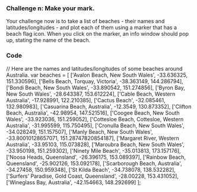 ### Challenge n: Make your mark.

Your challenge now is to take a list of beaches - their names and latitudes/longitudes - and plot each of them using a marker that has a beach flag icon. When you click on the marker, an info window should pop up, stating the name of the beach.

### Code
// Here are the names and latitudes/longitudes of some beaches around Australia.
var beaches = [
  ['Avalon Beach, New South Wales', -33.636325, 151.330596],
  ['Bells Beach, Torquay, Victoria', -38.363149, 144.286794],
  ['Bondi Beach, New South Wales', -33.890542, 151.274856],
  ['Byron Bay, New South Wales', -28.643387, 153.612224],
  ['Cable Beach, Western Australia', -17.928991, 122.210385],
  ['Cactus Beach', -32.085461, 132.980983],
  ['Casuarina Beach, Australia', -12.3549, 130.873352],
  ['Clifton Beach, Australia', -42.98954, 147.521516],
  ['Coogee Beach, New South Wales', -33.923036, 151.259052],
  ['Cottesloe Beach, Cottesloe, Western Australia', -31.995599, 115.750495],
  ['Cronulla Beach, New South Wales', -34.028249, 151.157507],
  ['Manly Beach, New South Wales', -33.80010128657071, 151.28747820854187],
  ['Margaret River, Western Australia', -33.95103, 115.073828],
  ['Maroubra Beach, New South Wales', -33.950198, 151.259302],
  ['Ninety Mile Beach', -35.013813, 173.157176],
  ['Noosa Heads, Queensland', -26.396175, 153.089397],
  ['Rainbow Beach, Queensland', -25.902126, 153.092178],
  ['Scarborough Beach, Australia', -34.27458, 150.959348],
  ['St Kilda Beach', -34.738078, 138.532282],
  ['Surfers\' Paradise, Gold Coast, Queensland', -28.00228, 153.431052],
  ['Wineglass Bay, Australia', -42.154663, 148.292699]
];
